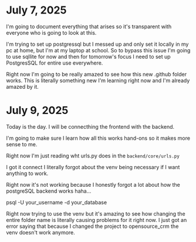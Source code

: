 # July 7, 2025

I'm going to document everything that arises so it's transparent 
with everyone who is going to look at this.

I'm trying to set up postgressql but I messed up and only set it locally in my pc at home, but I'm at my laptop at school. So to bypass this issue I'm going to use sqllite for now and then for tomorrow's focus I need to set up PostgresSQL for entire use everywhere.

Right now I'm going to be really amazed to see how this new .github folder works. This is literally something new I'm learning right now and I'm already amazed by it.

# July 9, 2025

Today is the day. I will be connecthing the frontend with the backend.

I'm going to make sure I learn how all this works hand-ons so it makes more sense to me.

Right now I'm just reading wht urls.py does in the `backend/core/urls.py`

I got it connect I literally forgot about the venv being necessary if I want anything to work.

Right now it's not working because I honestly forgot a lot about how the postgreSQL backend works haha...

psql -U your_username -d your_database

Right now trying to use the venv but it's amazing to see how changing the entire folder name is literally causing problems for it right now. I just got an error saying that because I changed the project to opensource_crm the venv doesn't work anymore.
